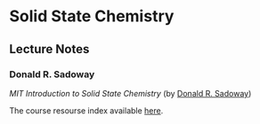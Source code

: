 # Solid State Chemistry

## Lecture Notes

### Donald R. Sadoway

*MIT Introduction to Solid State Chemistry* (by [Donald R. Sadoway](https://dmse.mit.edu/people/donald-r-sadoway))

The course resourse index available [here](https://ocw.mit.edu/courses/3-091-introduction-to-solid-state-chemistry-fall-2018/pages/resource-index/).